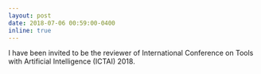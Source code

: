 ```yaml
---
layout: post
date: 2018-07-06 00:59:00-0400
inline: true
---
```


 I have been invited to be the reviewer of International Conference on Tools with Artificial Intelligence (ICTAI) 2018.